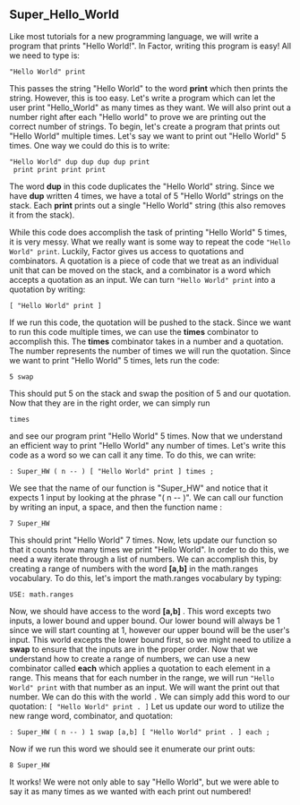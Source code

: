 ## Super_Hello_World
Like most tutorials for a new programming language, we will write a program that prints "Hello World!".  In Factor, writing this program is easy! All we need to type is:

```factor
"Hello World" print
```

This passes the string "Hello World" to the word **print** which then prints the string.  However, this is too easy.  Let's write a program which can let the user print "Hello_World" as many times as they want.  We will also print out a number right after each "Hello world" to prove we are printing out the correct number of strings.  To begin, let's create a program that prints out "Hello World" multiple times.  Let's say we want to print out "Hello World" 5 times.  One way we could do this is to write:

```factor
"Hello World" dup dup dup dup print
 print print print print
```

The word **dup** in this code duplicates the "Hello World" string.  Since we have **dup** written 4 times, we have a total of 5 "Hello World" strings on the stack. Each **print** prints out a single "Hello World" string (this also removes it from the stack).

While this code does accomplish the task of printing "Hello World" 5 times, it is very messy.  What we really want is some way to repeat the code ```"Hello World" print```.  Luckily, Factor gives us access to quotations and combinators.  A quotation is a piece of code that we treat as an individual unit that can be moved on the stack, and a combinator is a word which accepts a quotation as an input.  We can turn ```"Hello World" print``` into a quotation by writing:

```factor
[ "Hello World" print ]
```

If we run this code, the quotation will be pushed to the stack.  Since we want to run this code multiple times, we can use the **times** combinator to accomplish this.  The **times** combinator takes in a number and a quotation.  The number represents the number of times we will run the quotation.  Since we want to print "Hello World" 5 times, lets run the code:

```factor
5 swap
```

This should put 5 on the stack and swap the position of 5 and our quotation.  Now that they are in the right order, we can simply run

```factor
times
```

and see our program print "Hello World" 5 times.  Now that we understand an efficient way to print "Hello World" any number of times. Let's write this code as a word so we can call it any time.  To do this, we can write:

```factor
: Super_HW ( n -- ) [ "Hello World" print ] times ;
```

We see that the name of our function is "Super_HW" and notice that it expects 1 input by looking at the phrase "( n -- )".  We can call our function by writing an input, a space, and then the function name :

```factor
7 Super_HW
```

This should print "Hello World" 7 times.  Now, lets update our function so that it counts how many times we print "Hello World".  In order to do this, we need a way iterate through a list of numbers.  We can accomplish this, by creating a range of numbers with the word **[a,b]** in the math.ranges vocabulary.  To do this, let's import the math.ranges vocabulary by typing:

```factor
USE: math.ranges
```

Now, we should have access to the word **[a,b]** .  This word excepts two inputs, a lower bound and upper bound.  Our lower bound will always be 1 since we will start counting at 1, however our upper bound will be the user's input.  This world excepts the lower bound first, so we might need to utilize a **swap** to ensure that the inputs are in the proper order.  Now that we understand how to create a range of numbers, we can use a new combinator called **each** which applies a quotation to each element in a range.  This means that for each number in the range, we will run `"Hello World" print` with that number as an input.  We will want the print out that number.  We can do this with the world `.` We can simply add this word to our quotation:
`[ "Hello World" print . ]` Let us update our word to utilize the new range word, combinator, and quotation:

```factor
: Super_HW ( n -- ) 1 swap [a,b] [ "Hello World" print . ] each ;
```

Now if we run this word we should see it enumerate our print outs:

```factor
8 Super_HW
```

It works!  We were not only able to say "Hello World", but we were able to say it as many times as we wanted with each print out numbered!

